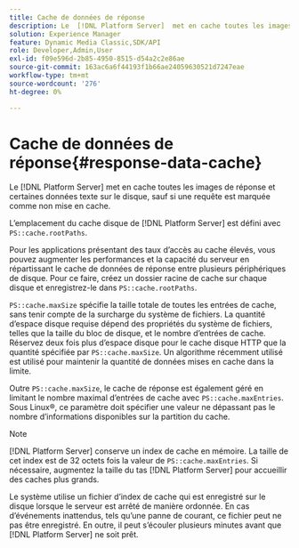```yaml
---
title: Cache de données de réponse
description: Le  [!DNL Platform Server]  met en cache toutes les images de réponse et certaines données texte sur le disque, sauf si une requête est marquée comme non pouvant être mise en cache.
solution: Experience Manager
feature: Dynamic Media Classic,SDK/API
role: Developer,Admin,User
exl-id: f09e596d-2b85-4950-8515-d54a2c2e86ae
source-git-commit: 163ac6a6f44193f1b66ae24059630521d7247eae
workflow-type: tm+mt
source-wordcount: '276'
ht-degree: 0%

---
```


# Cache de données de réponse{#response-data-cache}

Le [!DNL Platform Server] met en cache toutes les images de réponse et certaines données texte sur le disque, sauf si une requête est marquée comme non mise en cache.

L’emplacement du cache disque de [!DNL Platform Server] est défini avec `PS::cache.rootPaths`.

Pour les applications présentant des taux d’accès au cache élevés, vous pouvez augmenter les performances et la capacité du serveur en répartissant le cache de données de réponse entre plusieurs périphériques de disque. Pour ce faire, créez un dossier racine de cache sur chaque disque et enregistrez-le dans `PS::cache.rootPaths`.

`PS::cache.maxSize` spécifie la taille totale de toutes les entrées de cache, sans tenir compte de la surcharge du système de fichiers. La quantité d’espace disque requise dépend des propriétés du système de fichiers, telles que la taille du bloc de disque, et le nombre d’entrées de cache. Réservez deux fois plus d’espace disque pour le cache disque HTTP que la quantité spécifiée par `PS::cache.maxSize`. Un algorithme récemment utilisé est utilisé pour maintenir la quantité de données mises en cache dans la limite.

Outre `PS::cache.maxSize`, le cache de réponse est également géré en limitant le nombre maximal d’entrées de cache avec `PS::cache.maxEntries`. Sous Linux®, ce paramètre doit spécifier une valeur ne dépassant pas le nombre d’informations disponibles sur la partition du cache.

>[!NOTE]
>
>[!DNL Platform Server] conserve un index de cache en mémoire. La taille de cet index est de 32 octets fois la valeur de `PS::cache.maxEntries`. Si nécessaire, augmentez la taille du tas [!DNL Platform Server] pour accueillir des caches plus grands.

Le système utilise un fichier d’index de cache qui est enregistré sur le disque lorsque le serveur est arrêté de manière ordonnée. En cas d’événements inattendus, tels qu’une panne de courant, ce fichier peut ne pas être enregistré. En outre, il peut s’écouler plusieurs minutes avant que [!DNL Platform Server] ne soit prêt.
